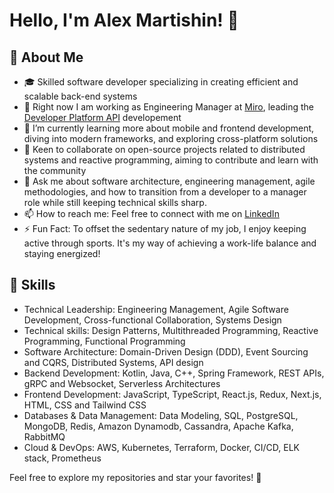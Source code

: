 # Hello, I'm Alex Martishin! 👋

## 🚀 About Me
- 🎓 Skilled software developer specializing in creating efficient and scalable back-end systems
- 🔭 Right now I am working as Engineering Manager at [Miro](https://miro.com/), leading the [Developer Platform API](https://developers.miro.com/reference/api-reference) developement
- 📖 I’m currently learning more about mobile and frontend development, diving into modern frameworks, and exploring cross-platform solutions
- 👯 Keen to collaborate on open-source projects related to distributed systems and reactive programming, aiming to contribute and learn with the community
- 💬 Ask me about software architecture, engineering management, agile methodologies, and how to transition from a developer to a manager role while still keeping technical skills sharp.
- 📫 How to reach me: Feel free to connect with me on [LinkedIn](https://www.linkedin.com/in/asmartishin)
- ⚡ Fun Fact: To offset the sedentary nature of my job, I enjoy keeping active through sports. It's my way of achieving a work-life balance and staying energized!

## 🔧 Skills
- Technical Leadership: Engineering Management, Agile Software Development, Cross-functional Collaboration, Systems Design
- Technical skills: Design Patterns, Multithreaded Programming, Reactive Programming, Functional Programming
- Software Architecture:  Domain-Driven Design (DDD), Event Sourcing and CQRS, Distributed Systems, API design
- Backend Development: Kotlin, Java, C++, Spring Framework, REST APIs, gRPC and Websocket, Serverless Architectures
- Frontend Development: JavaScript, TypeScript, React.js, Redux, Next.js, HTML, CSS and Tailwind CSS 
- Databases & Data Management: Data Modeling, SQL, PostgreSQL, MongoDB, Redis, Amazon Dynamodb, Cassandra, Apache Kafka, RabbitMQ
- Cloud & DevOps: AWS, Kubernetes, Terraform, Docker, CI/CD, ELK stack, Prometheus

Feel free to explore my repositories and star your favorites! 🌟


<!--
**ttymonkey/ttymonkey** is a ✨ _special_ ✨ repository because its `README.md` (this file) appears on your GitHub profile.

Here are some ideas to get you started:

- 🔭 I’m currently working on ...
- 🌱 I’m currently learning ...
- 👯 I’m looking to collaborate on ...
- 🤔 I’m looking for help with ...
- 💬 Ask me about ...
- 📫 How to reach me: ...
- 😄 Pronouns: ...
- ⚡ Fun fact: ...
-->
